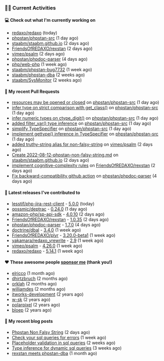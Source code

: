 ### 👨‍💻 Current Activities


#### 💻 Check out what I'm currently working on

- [redaxo/redaxo](https://github.com/redaxo/redaxo) (today)
- [phpstan/phpstan-src](https://github.com/phpstan/phpstan-src) (1 day ago)
- [staabm/staabm.github.io](https://github.com/staabm/staabm.github.io) (2 days ago)
- [FriendsOfREDAXO/rexstan](https://github.com/FriendsOfREDAXO/rexstan) (2 days ago)
- [vimeo/psalm](https://github.com/vimeo/psalm) (2 days ago)
- [phpstan/phpdoc-parser](https://github.com/phpstan/phpdoc-parser) (4 days ago)
- [php/web-php](https://github.com/php/web-php) (1 week ago)
- [staabm/phpstan-bug7732](https://github.com/staabm/phpstan-bug7732) (1 week ago)
- [staabm/phpstan-dba](https://github.com/staabm/phpstan-dba) (2 weeks ago)
- [staabm/SysMonitor](https://github.com/staabm/SysMonitor) (2 weeks ago)


#### 🔨 My recent Pull Requests

- [resources may be opened or closed](https://github.com/phpstan/phpstan-src/pull/1617) on [phpstan/phpstan-src](https://github.com/phpstan/phpstan-src) (1 day ago)
- [infer type on strict comparison with get_class()](https://github.com/phpstan/phpstan-src/pull/1616) on [phpstan/phpstan-src](https://github.com/phpstan/phpstan-src) (1 day ago)
- [infer numeric types on ctype_digit()](https://github.com/phpstan/phpstan-src/pull/1615) on [phpstan/phpstan-src](https://github.com/phpstan/phpstan-src) (1 day ago)
- [added filter_var() type inference](https://github.com/phpstan/phpstan-src/pull/1614) on [phpstan/phpstan-src](https://github.com/phpstan/phpstan-src) (1 day ago)
- [simplify TypeSpecifier](https://github.com/phpstan/phpstan-src/pull/1613) on [phpstan/phpstan-src](https://github.com/phpstan/phpstan-src) (1 day ago)
- [implement gettype() inference in TypeSpecifier](https://github.com/phpstan/phpstan-src/pull/1611) on [phpstan/phpstan-src](https://github.com/phpstan/phpstan-src) (1 day ago)
- [added truthy-string alias for non-falsy-string](https://github.com/vimeo/psalm/pull/8400) on [vimeo/psalm](https://github.com/vimeo/psalm) (2 days ago)
- [Create 2022-08-12-phpstan-non-falsy-string.md](https://github.com/staabm/staabm.github.io/pull/32) on [staabm/staabm.github.io](https://github.com/staabm/staabm.github.io) (2 days ago)
- [implement cognitive-complexity rules](https://github.com/FriendsOfREDAXO/rexstan/pull/88) on [FriendsOfREDAXO/rexstan](https://github.com/FriendsOfREDAXO/rexstan) (2 days ago)
- [Fix backward-compatibility github action](https://github.com/phpstan/phpdoc-parser/pull/144) on [phpstan/phpdoc-parser](https://github.com/phpstan/phpdoc-parser) (4 days ago)


#### 🔭 Latest releases I've contributed to

- [lesstif/php-jira-rest-client](https://github.com/lesstif/php-jira-rest-client) - [5.0.0](https://github.com/lesstif/php-jira-rest-client/releases/tag/5.0.0) (today)
- [qossmic/deptrac](https://github.com/qossmic/deptrac) - [0.24.0](https://github.com/qossmic/deptrac/releases/tag/0.24.0) (1 day ago)
- [amazon-php/sp-api-sdk](https://github.com/amazon-php/sp-api-sdk) - [4.0.10](https://github.com/amazon-php/sp-api-sdk/releases/tag/4.0.10) (2 days ago)
- [FriendsOfREDAXO/rexstan](https://github.com/FriendsOfREDAXO/rexstan) - [1.0.35](https://github.com/FriendsOfREDAXO/rexstan/releases/tag/1.0.35) (2 days ago)
- [phpstan/phpdoc-parser](https://github.com/phpstan/phpdoc-parser) - [1.7.0](https://github.com/phpstan/phpdoc-parser/releases/tag/1.7.0) (4 days ago)
- [doctrine/dbal](https://github.com/doctrine/dbal) - [3.4.0](https://github.com/doctrine/dbal/releases/tag/3.4.0) (1 week ago)
- [FriendsOfREDAXO/plyr](https://github.com/FriendsOfREDAXO/plyr) - [3.20.0-beta1](https://github.com/FriendsOfREDAXO/plyr/releases/tag/3.20.0-beta1) (1 week ago)
- [yakamara/redaxo_yrewrite](https://github.com/yakamara/redaxo_yrewrite) - [2.9](https://github.com/yakamara/redaxo_yrewrite/releases/tag/2.9) (1 week ago)
- [vimeo/psalm](https://github.com/vimeo/psalm) - [4.26.0](https://github.com/vimeo/psalm/releases/tag/4.26.0) (1 week ago)
- [redaxo/redaxo](https://github.com/redaxo/redaxo) - [5.14.1](https://github.com/redaxo/redaxo/releases/tag/5.14.1) (1 week ago)


#### ❤️ These awesome people [sponsor me](https://github.com/sponsors/staabm) (thank you!)

- [elricco](https://github.com/elricco) (1 month ago)
- [dhirtzbruch](https://github.com/dhirtzbruch) (2 months ago)
- [orklah](https://github.com/orklah) (2 months ago)
- [williamdes](https://github.com/williamdes) (2 months ago)
- [itworks-development](https://github.com/itworks-development) (2 years ago)
- [w-sk](https://github.com/w-sk) (2 years ago)
- [polarpixel](https://github.com/polarpixel) (2 years ago)
- [bloep](https://github.com/bloep) (2 years ago)

#### 📜 My recent blog posts

- [Phpstan Non Falsy String](https://staabm.github.io/2022/08/11/phpstan-non-falsy-string.html) (2 days ago)
- [Check your sql queries for errors](https://staabm.github.io/2022/08/05/phpstan-dba-syntax-error-detection.html) (1 week ago)
- [Placeholder validation in sql queries](https://staabm.github.io/2022/07/30/phpstan-dba-placeholder-validation.html) (2 weeks ago)
- [Type inference for dynamic sql queries](https://staabm.github.io/2022/07/23/phpstan-dba-inference-placeholder.html) (3 weeks ago)
- [rexstan meets phpstan-dba](https://staabm.github.io/2022/07/12/rexstan-meets-phpstan-dba.html) (1 month ago)

